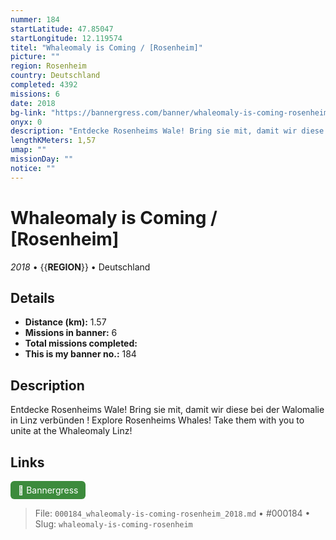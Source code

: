 ```yaml
---
nummer: 184
startLatitude: 47.85047
startLongitude: 12.119574
titel: "Whaleomaly is Coming / [Rosenheim]"
picture: ""
region: Rosenheim
country: Deutschland
completed: 4392
missions: 6
date: 2018
bg-link: "https://bannergress.com/banner/whaleomaly-is-coming-rosenheim-f13a"
onyx: 0
description: "Entdecke Rosenheims Wale! Bring sie mit, damit wir diese bei der Walomalie in Linz verbünden !\nExplore Rosenheims Whales! Take them with you to unite at the Whaleomaly Linz!"
lengthKMeters: 1,57
umap: ""
missionDay: ""
notice: ""
---
```

# Whaleomaly is Coming / [Rosenheim]

*2018* • {{__REGION__}} • Deutschland





## Details
- **Distance (km):** 1.57
- **Missions in banner:** 6
- **Total missions completed:** 
- **This is my banner no.:** 184



## Description
Entdecke Rosenheims Wale! Bring sie mit, damit wir diese bei der Walomalie in Linz verbünden !
Explore Rosenheims Whales! Take them with you to unite at the Whaleomaly Linz!



## Links
<a href="https://bannergress.com/banner/whaleomaly-is-coming-rosenheim-f13a" target="_blank" style="display:inline-block;margin-right:8px;padding:6px 12px;background:#3c8b3c;color:#fff;text-decoration:none;border-radius:6px;">🔗 Bannergress</a>



> File: `000184_whaleomaly-is-coming-rosenheim_2018.md` • #000184 • Slug: `whaleomaly-is-coming-rosenheim`
